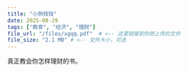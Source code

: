 ```yaml
---
title: "小狗钱钱"
date: 2025-08-29
tags: ["教育", "经济", "理财"]
file_url: "/files/xgqq.pdf"  # <-- 这里链接到你刚上传的文件
file_size: "2.1 MB" # <-- 文件大小，可选
---
```

真正教会你怎样理财的书。
